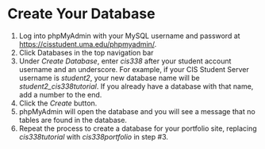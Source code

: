 # Create Your Database

1. Log into phpMyAdmin with your MySQL username and password at https://cisstudent.uma.edu/phpmyadmin/.
2. Click Databases in the top navigation bar
3. Under _Create Database_, enter _cis338_ after your student account username and an underscore. For example, if your CIS Student Server username is _student2_, your new database name will be _student2_cis338tutorial_. If you already have a database with that name, add a number to the end.
4. Click the _Create_ button.
5. phpMyAdmin will open the database and you will see a message that no tables are found in the database.
6. Repeat the process to create a database for your portfolio site, replacing _cis338tutorial_ with _cis338portfolio_ in step #3.